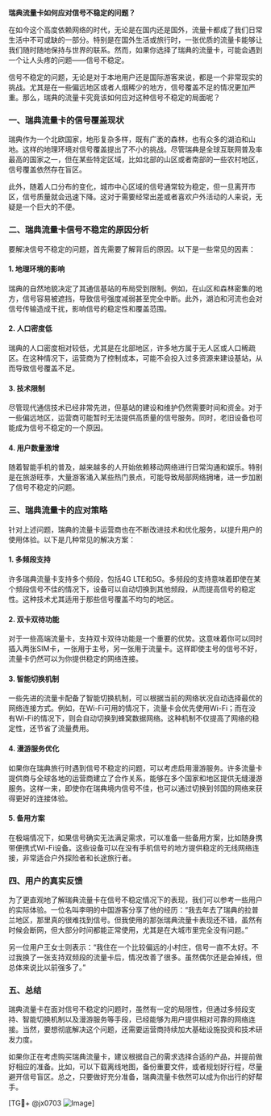 **瑞典流量卡如何应对信号不稳定的问题？**

在如今这个高度依赖网络的时代，无论是在国内还是国外，流量卡都成了我们日常生活中不可或缺的一部分。特别是在国外生活或旅行时，一张优质的流量卡能够让我们随时随地保持与世界的联系。然而，如果你选择了瑞典的流量卡，可能会遇到一个让人头疼的问题——信号不稳定。

信号不稳定的问题，无论是对于本地用户还是国际游客来说，都是一个非常现实的挑战。尤其是在一些偏远地区或者人烟稀少的地方，信号覆盖不足的情况更加严重。那么，瑞典的流量卡究竟该如何应对这种信号不稳定的局面呢？

### 一、瑞典流量卡的信号覆盖现状

瑞典作为一个北欧国家，地形复杂多样，既有广袤的森林，也有众多的湖泊和山地。这样的地理环境对信号覆盖提出了不小的挑战。尽管瑞典是全球互联网普及率最高的国家之一，但在某些特定区域，比如北部的山区或者南部的一些农村地区，信号覆盖依然存在盲区。

此外，随着人口分布的变化，城市中心区域的信号通常较为稳定，但一旦离开市区，信号质量就会迅速下降。这对于需要经常出差或者喜欢户外活动的人来说，无疑是一个巨大的不便。

### 二、瑞典流量卡信号不稳定的原因分析

要解决信号不稳定的问题，首先需要了解背后的原因。以下是一些常见的因素：

#### 1. **地理环境的影响**
   瑞典的自然地貌决定了其通信基站的布局受到限制。例如，在山区和森林密集的地方，信号容易被遮挡，导致信号强度减弱甚至完全中断。此外，湖泊和河流也会对信号传输造成干扰，影响信号的稳定性和覆盖范围。

#### 2. **人口密度低**
   瑞典的人口密度相对较低，尤其是在北部地区，许多地方属于无人区或人口稀疏区。在这种情况下，运营商为了控制成本，可能不会投入过多资源来建设基站，从而导致信号覆盖不足。

#### 3. **技术限制**
   尽管现代通信技术已经非常先进，但基站的建设和维护仍然需要时间和资金。对于一些偏远地区，运营商可能暂时无法提供高质量的信号服务。同时，老旧设备也可能成为信号不稳定的一个原因。

#### 4. **用户数量激增**
   随着智能手机的普及，越来越多的人开始依赖移动网络进行日常沟通和娱乐。特别是在旅游旺季，大量游客涌入某些热门景点，可能导致局部网络拥堵，进一步加剧了信号不稳定的问题。

### 三、瑞典流量卡的应对策略

针对上述问题，瑞典的流量卡运营商也在不断改进技术和优化服务，以提升用户的使用体验。以下是几种常见的解决方案：

#### 1. **多频段支持**
   许多瑞典流量卡支持多个频段，包括4G LTE和5G。多频段的支持意味着即使在某个频段信号不佳的情况下，设备可以自动切换到其他频段，从而提高信号的稳定性。这种技术尤其适用于那些信号覆盖不均匀的地区。

#### 2. **双卡双待功能**
   对于一些高端流量卡，支持双卡双待功能是一个重要的优势。这意味着你可以同时插入两张SIM卡，一张用于主号，另一张用于流量卡。这样即使主号的信号不好，流量卡仍然可以为你提供稳定的网络连接。

#### 3. **智能切换机制**
   一些先进的流量卡配备了智能切换机制，可以根据当前的网络状况自动选择最优的网络连接方式。例如，在Wi-Fi可用的情况下，流量卡会优先使用Wi-Fi；而在没有Wi-Fi的情况下，则会自动切换到蜂窝数据网络。这种机制不仅提高了网络的稳定性，还节省了流量费用。

#### 4. **漫游服务优化**
   如果你在瑞典旅行时遇到信号不稳定的问题，可以考虑启用漫游服务。许多流量卡提供商与全球各地的运营商建立了合作关系，能够在多个国家和地区提供无缝漫游服务。这样一来，即使你在瑞典境内信号不佳，也可以通过切换到邻国的网络来获得更好的连接体验。

#### 5. **备用方案**
   在极端情况下，如果信号确实无法满足需求，可以准备一些备用方案，比如随身携带便携式Wi-Fi设备。这些设备可以在没有手机信号的地方提供稳定的无线网络连接，非常适合户外探险者和长途旅行者。

### 四、用户的真实反馈

为了更直观地了解瑞典流量卡在信号不稳定情况下的表现，我们可以参考一些用户的实际体验。一位名叫李明的中国游客分享了他的经历：“我去年去了瑞典的拉普兰地区，那里真的很难找到信号。但我使用的那张瑞典流量卡表现还不错，虽然有时候会断网，但大部分时间都能正常使用，尤其是在大城市里完全没有问题。”

另一位用户王女士则表示：“我住在一个比较偏远的小村庄，信号一直不太好。不过我换了一张支持双频段的流量卡后，情况改善了很多。虽然偶尔还是会掉线，但总体来说比以前强多了。”

### 五、总结

瑞典流量卡在面对信号不稳定的问题时，虽然有一定的局限性，但通过多频段支持、智能切换机制以及漫游服务等手段，已经能够为用户提供相对可靠的网络连接。当然，要想彻底解决这个问题，还需要运营商持续加大基础设施投资和技术研发力度。

如果你正在考虑购买瑞典流量卡，建议根据自己的需求选择合适的产品，并提前做好相应的准备。比如，可以下载离线地图，备份重要文件，或者规划好行程，尽量避开信号盲区。总之，只要做好充分准备，瑞典流量卡依然可以成为你出行的好帮手。

[TG💪+ @jx0703 ![Image](https://github.com/user-attachments/assets/dbca1d08-cadb-493c-b0ec-ad6f7a83f270)]